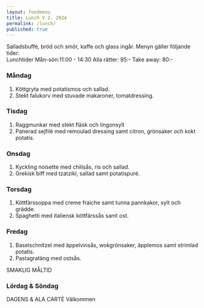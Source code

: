 ```yaml
---
layout: foodmenu
title: Lunch V 2. 2024
permalink: /lunch/
published: true
---
```

Salladsbuffé, bröd och smör, kaffe och glass ingår.
Menyn gäller följande tider:  
Lunchtider  Mån-sön:11:00 - 14:30
Alla rätter: 95:- Take away: 80:-
                                
### Måndag

1. Köttgryta med potatismos och sallad.
2. Stekt falukorv med stuvade makaroner, tomatdressing.

### Tisdag

1. Raggmunkar med stekt fläsk och lingonsylt
2. Panerad sejfilé med remoulad dressing samt citron, grönsaker och kokt potatis.

### Onsdag

1. Kyckling noisette med chilisås, ris och sallad.
2. Grekisk biff med tzatziki, sallad samt potatispuré.

### Torsdag

1. Köttfärssoppa med creme fraiche samt tunna pannkakor, sylt och grädde. 
2. Spaghetti med italiensk köttfärssås samt ost.

### Fredag  

1. Baselschnitzel med äppelvinsås, wokgrönsaker, äpplemos samt strimlad potatis.
2. Pastagratäng med ostsås. 
 

SMAKLIG MÅLTID
  
### Lördag & Söndag 
    
DAGENS & ALA CARTÈ
Välkommen
    
       
    

   
    
   
     
